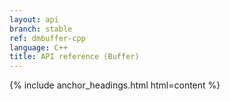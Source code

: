 ```yaml
---
layout: api
branch: stable
ref: dmbuffer-cpp
language: C++
title: API reference (Buffer)
---
```

{% include anchor_headings.html html=content %}